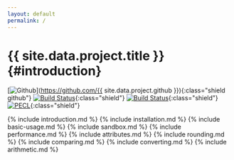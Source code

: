 ```yaml
---
layout: default
permalink: /
---
```


{{ site.data.project.title }} {#introduction}
============

[![Github](https://img.shields.io/badge/src-php--decimal-lightgrey.svg?style=flat-square&branch=master)](https://github.com/{{ site.data.project.github }}){:class="shield github"}
[![Build Status](https://travis-ci.org/php-decimal/ext-decimal.svg?branch=master&style=flat-square)](https://travis-ci.org/php-decimal/ext-decimal){:class="shield"}
[![Build Status](https://ci.appveyor.com/api/projects/status/lg5nw5tqgpmv1c33?svg=true)](https://ci.appveyor.com/project/rtheunissen/php-decimal){:class="shield"}
[![PECL](https://img.shields.io/badge/PECL-1.1.2-blue.svg)](https://pecl.php.net/package/decimal){:class="shield"}

{% include introduction.md %}
{% include installation.md %}
{% include basic-usage.md %}
{% include sandbox.md %}
{% include performance.md %}
{% include attributes.md %}
{% include rounding.md %}
{% include comparing.md %}
{% include converting.md %}
{% include arithmetic.md %}
